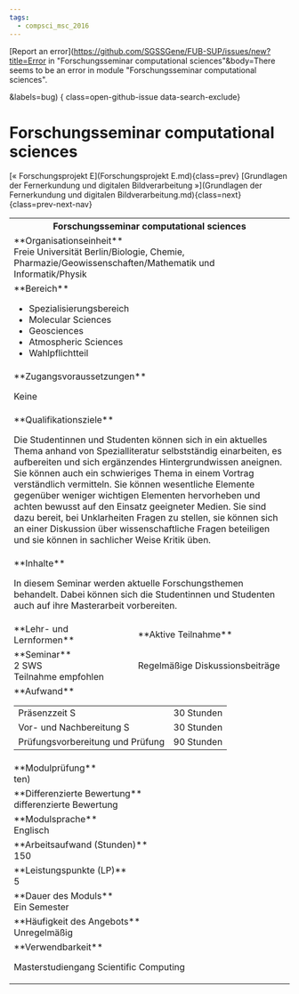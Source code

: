 ```yaml
---
tags:
  - compsci_msc_2016
---
```

[Report an error](https://github.com/SGSSGene/FUB-SUP/issues/new?title=Error in "Forschungsseminar computational sciences"&body=There seems to be an error in module "Forschungsseminar computational sciences".

<Describe here a slightly more detailed description of what is wrong>&labels=bug)
{ class=open-github-issue data-search-exclude}

# Forschungsseminar computational sciences

[« Forschungsprojekt E](Forschungsprojekt E.md){class=prev}
[Grundlagen der Fernerkundung und digitalen Bildverarbeitung »](Grundlagen der Fernerkundung und digitalen Bildverarbeitung.md){class=next}
{class=prev-next-nav}

<table markdown id="moduledesc">
<tr markdown class="moduledesc_head"><th colspan="2">Forschungsseminar computational sciences </th></tr>
<tr markdown><td colspan="2">**Organisationseinheit**   <br>Freie Universität Berlin/Biologie, Chemie, Pharmazie/Geowissenschaften/Mathematik und Informatik/Physik</td></tr>

<tr markdown><td colspan="2">**Bereich**<br>


- Spezialisierungsbereich
- Molecular Sciences
- Geosciences
- Atmospheric Sciences
- Wahlpflichtteil

</td></tr>

<tr markdown><td colspan="2">**Zugangsvoraussetzungen** <br>

Keine


</td></tr>
<tr markdown><td colspan="2">**Qualifikationsziele**    <br>

Die Studentinnen und Studenten können sich in ein aktuelles Thema anhand von
Spezialliteratur selbstständig einarbeiten, es aufbereiten und sich
ergänzendes Hintergrundwissen aneignen. Sie können auch ein schwieriges
Thema in einem Vortrag verständlich vermitteln. Sie können wesentliche
Elemente gegenüber weniger wichtigen Elementen hervorheben und achten
bewusst auf den Einsatz geeigneter Medien. Sie sind dazu bereit, bei
Unklarheiten Fragen zu stellen, sie können sich an einer Diskussion über
wissenschaftliche Fragen beteiligen und sie können in sachlicher Weise
Kritik üben.


</td></tr>
<tr markdown><td colspan="2">**Inhalte**                <br>

In diesem Seminar werden aktuelle Forschungsthemen behandelt. Dabei können
sich die Studentinnen und Studenten auch auf ihre Masterarbeit vorbereiten.


</td></tr>

<tr markdown><td>**Lehr- und Lernformen**</td><td>**Aktive Teilnahme**</td></tr>
<tr markdown><td> **Seminar** <br>2 SWS <br> Teilnahme empfohlen</td><td>

Regelmäßige Diskussionsbeiträge
</td></tr>
<tr markdown><td colspan="2">**Aufwand**                <br>
<table class="aufwand_table">
<tr><td>Präsenzzeit S</td><td>30 Stunden</td></tr>
<tr><td>Vor- und Nachbereitung S</td><td>30 Stunden</td></tr>
<tr><td>Prüfungsvorbereitung und Prüfung</td><td>90 Stunden</td></tr>
</table>

</td></tr>
<tr markdown><td colspan="2">**Modulprüfung**             <br>ten)


</td></tr>
<tr markdown><td colspan="2">**Differenzierte Bewertung** <br>differenzierte Bewertung

</td></tr>
<tr markdown><td colspan="2">**Modulsprache**             <br>Englisch</td></tr>
<tr markdown><td colspan="2">**Arbeitsaufwand (Stunden)** <br>150</td></tr>
<tr markdown><td colspan="2">**Leistungspunkte (LP)**     <br>5</td></tr>
<tr markdown><td colspan="2">**Dauer des Moduls**         <br>Ein Semester</td></tr>
<tr markdown><td colspan="2">**Häufigkeit des Angebots**  <br>Unregelmäßig</td></tr>
<tr markdown><td colspan="2">**Verwendbarkeit**           <br>

Masterstudiengang Scientific Computing


</td></tr>

</table>

